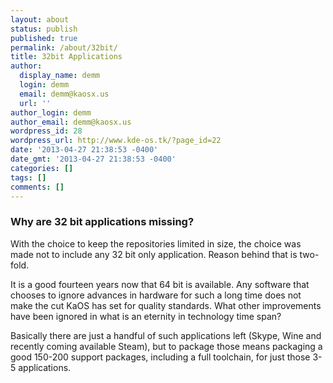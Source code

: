 ```yaml
---
layout: about
status: publish
published: true
permalink: /about/32bit/
title: 32bit Applications
author:
  display_name: demm
  login: demm
  email: demm@kaosx.us
  url: ''
author_login: demm
author_email: demm@kaosx.us
wordpress_id: 28
wordpress_url: http://www.kde-os.tk/?page_id=22
date: '2013-04-27 21:38:53 -0400'
date_gmt: '2013-04-27 21:38:53 -0400'
categories: []
tags: []
comments: []
---
```

### Why are 32 bit applications missing?
With the choice to keep the repositories limited in size, the choice was made not to include any 32 bit only application. Reason behind that is two-fold.

It is a good fourteen years now that 64 bit is available. Any software that chooses to ignore advances in hardware for such a long time does not make the cut KaOS has set for quality standards. What other improvements have been ignored in what is an eternity in technology time span?

Basically there are just a handful of such applications left (Skype, Wine and recently coming available Steam), but to package those means packaging a good 150-200 support packages, including a full toolchain, for just those 3-5 applications.
